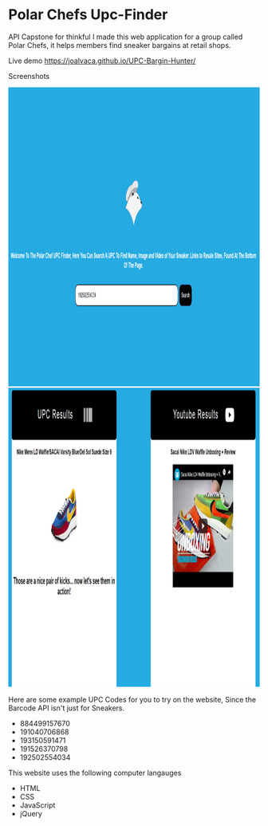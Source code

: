 # Polar Chefs Upc-Finder
API Capstone for thinkful 
I made this web application for a group called Polar Chefs, it helps members find sneaker bargains at retail shops.

Live demo https://joalvaca.github.io/UPC-Bargin-Hunter/

Screenshots
<div><img src="images/UpcScreenShot.PNG" Alt="ScreenShot1" width=800 height=600></div>
<div><img src="images/UpcScreenShot2.PNG" Alt="ScreenShot2" width=800 height=600></div>


Here are some example UPC Codes for you to try on the website, Since the Barcode API isn't just for Sneakers. 
<ul>
<li>884499157670</li>
<li>191040706868</li>
<li>193150591471</li>
<li>191526370798</li>
<li>192502554034</li>
</ul>


This website uses the following computer langauges
<ul>
  <li>HTML</li>
  <li>CSS</li>
  <li>JavaScript</li>
  <li>jQuery</li>
</ul>  



